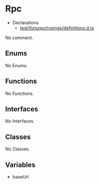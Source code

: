 # Rpc

* Declarations
  * [test/fixtures/typings/definitions.d.ts](/test/fixtures/typings/definitions.d.ts#L62)

No comment.

## Enums

No Enums.

## Functions

No Functions.

## Interfaces

No Interfaces.

## Classes

No Classes.

## Variables

* baseUrl
